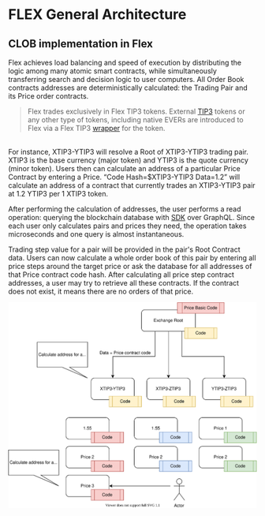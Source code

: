 # FLEX General Architecture

## CLOB implementation in Flex

Flex achieves load balancing and speed of execution by distributing the logic among many atomic smart contracts, while simultaneously transferring search and decision logic to user computers. All Order Book contracts addresses are deterministically calculated: the Trading Pair and its Price order contracts.

> Flex trades exclusively in Flex TIP3 tokens. External [TIP3](https://github.com/tonlabs/ton-labs-contracts/tree/master/cpp) tokens or any other type of tokens, including native EVERs are introduced to Flex via a Flex TIP3 [wrapper](../../technical-description/overview.md#wrapper-tip3-root) for the token.

\
For instance, XTIP3-YTIP3 will resolve a Root of XTIP3-YTIP3 trading pair. XTIP3 is the base currency (major token) and YTIP3 is the quote currency (minor token). Users then can calculate an address of a particular Price Contract by entering a Price. “Code Hash=$XTIP3-YTIP3 Data=1.2” will calculate an address of a contract that currently trades an XTIP3-YTIP3 pair at 1.2 YTIP3 per 1 XTIP3 token.

After performing the calculation of addresses, the user performs a read operation: querying the blockchain database with [SDK](https://tonlabs.gitbook.io/ton-sdk/) over GraphQL. Since each user only calculates pairs and prices they need, the operation takes microseconds and one query is almost instantaneous.

Trading step value for a pair will be provided in the pair's Root Contract data. Users can now calculate a whole order book of this pair by entering all price steps around the target price or ask the database for all addresses of that Price contract code hash. After calculating all price step contract addresses, a user may try to retrieve all these contracts. If the contract does not exist, it means there are no orders of that price.

![](../../../.gitbook/assets/flex.svg)



####
